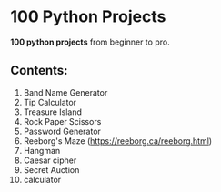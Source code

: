 # 100 Python Projects
**100 python projects** from beginner to pro.

## Contents:
1. Band Name Generator
2. Tip Calculator
3. Treasure Island
4. Rock Paper Scissors
5. Password Generator
6. Reeborg's Maze (https://reeborg.ca/reeborg.html)
7. Hangman
8. Caesar cipher
9. Secret Auction
10. calculator
